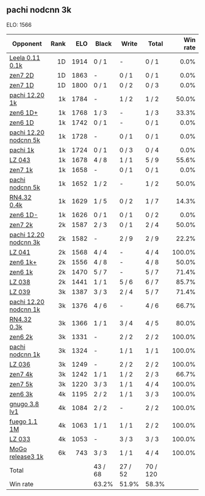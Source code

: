 ## pachi nodcnn 3k ##

ELO: 1566

Opponent | Rank | ELO | Black | Write | Total | Win rate
---------|-----:|----:|-------|-------|-------|-------:
[Leela 0.11 0.1k](Leela%200.11%200.1k.md) | 1D | 1914 | 0 / 1 | - | 0 / 1 | 0.0%
[zen7 2D](zen7%202D.md) | 1D | 1863 | - | 0 / 1 | 0 / 1 | 0.0%
[zen7 1D](zen7%201D.md) | 1D | 1800 | 0 / 1 | 0 / 2 | 0 / 3 | 0.0%
[pachi 12.20 1k](pachi%2012.20%201k.md) | 1k | 1784 | - | 1 / 2 | 1 / 2 | 50.0%
[zen6 1D+](zen6%201D+.md) | 1k | 1768 | 1 / 3 | - | 1 / 3 | 33.3%
[zen6 1D](zen6%201D.md) | 1k | 1742 | 0 / 1 | - | 0 / 1 | 0.0%
[pachi 12.20 nodcnn 5k](pachi%2012.20%20nodcnn%205k.md) | 1k | 1728 | - | 0 / 1 | 0 / 1 | 0.0%
[pachi 1k](pachi%201k.md) | 1k | 1724 | 0 / 1 | 0 / 3 | 0 / 4 | 0.0%
[LZ 043](LZ%20043.md) | 1k | 1678 | 4 / 8 | 1 / 1 | 5 / 9 | 55.6%
[zen7 1k](zen7%201k.md) | 1k | 1658 | - | 0 / 1 | 0 / 1 | 0.0%
[pachi nodcnn 5k](pachi%20nodcnn%205k.md) | 1k | 1652 | 1 / 2 | - | 1 / 2 | 50.0%
[RN4.32 0.4k](RN4.32%200.4k.md) | 1k | 1629 | 1 / 5 | 0 / 2 | 1 / 7 | 14.3%
[zen6 1D-](zen6%201D-.md) | 1k | 1626 | 0 / 1 | 0 / 1 | 0 / 2 | 0.0%
[zen7 2k](zen7%202k.md) | 2k | 1587 | 2 / 3 | 0 / 1 | 2 / 4 | 50.0%
[pachi 12.20 nodcnn 3k](pachi%2012.20%20nodcnn%203k.md) | 2k | 1582 | - | 2 / 9 | 2 / 9 | 22.2%
[LZ 041](LZ%20041.md) | 2k | 1568 | 4 / 4 | - | 4 / 4 | 100.0%
[zen6 1k+](zen6%201k+.md) | 2k | 1556 | 4 / 8 | - | 4 / 8 | 50.0%
[zen6 1k](zen6%201k.md) | 2k | 1470 | 5 / 7 | - | 5 / 7 | 71.4%
[LZ 038](LZ%20038.md) | 2k | 1441 | 1 / 1 | 5 / 6 | 6 / 7 | 85.7%
[LZ 039](LZ%20039.md) | 3k | 1387 | 3 / 3 | 2 / 4 | 5 / 7 | 71.4%
[pachi 12.20 nodcnn 1k](pachi%2012.20%20nodcnn%201k.md) | 3k | 1376 | 4 / 6 | - | 4 / 6 | 66.7%
[RN4.32 0.3k](RN4.32%200.3k.md) | 3k | 1366 | 1 / 1 | 3 / 4 | 4 / 5 | 80.0%
[zen6 2k](zen6%202k.md) | 3k | 1331 | - | 2 / 2 | 2 / 2 | 100.0%
[pachi nodcnn 1k](pachi%20nodcnn%201k.md) | 3k | 1324 | - | 1 / 1 | 1 / 1 | 100.0%
[LZ 036](LZ%20036.md) | 3k | 1249 | - | 2 / 2 | 2 / 2 | 100.0%
[zen7 4k](zen7%204k.md) | 3k | 1242 | 1 / 1 | 1 / 2 | 2 / 3 | 66.7%
[zen7 5k](zen7%205k.md) | 3k | 1220 | 3 / 3 | 1 / 1 | 4 / 4 | 100.0%
[zen6 3k](zen6%203k.md) | 4k | 1195 | 2 / 2 | 1 / 1 | 3 / 3 | 100.0%
[gnugo 3.8 lv1](gnugo%203.8%20lv1.md) | 4k | 1084 | 2 / 2 | - | 2 / 2 | 100.0%
[fuego 1.1 1M](fuego%201.1%201M.md) | 4k | 1063 | 1 / 1 | 1 / 1 | 2 / 2 | 100.0%
[LZ 033](LZ%20033.md) | 4k | 1053 | - | 3 / 3 | 3 / 3 | 100.0%
[MoGo release3 1k](MoGo%20release3%201k.md) | 6k | 743 | 3 / 3 | 1 / 1 | 4 / 4 | 100.0%
Total | | | 43 / 68 | 27 / 52 | 70 / 120 | 
Win rate| | | 63.2% | 51.9% | 58.3% | 
